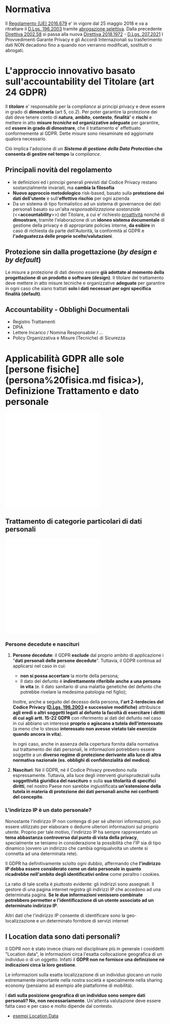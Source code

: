# Normativa
Il [Regolamento (UE) 2016.679](Regolamento%20(UE)%202016.679) e' in vigore dal 25 maggio 2018 e va a ritrattare il [D.Lgs. 196.2003](D.Lgs.%20196.2003) tramite [abrogazione selettiva](abrogazione%20selettiva.md).
Dalla precedente [Direttiva 2002.58](Direttiva%202002.58.md) si passa alla nuova [Direttiva 2018.1972](Direttiva%202018.1972.md) - [D.Lgs. 207.2021](D.Lgs.%20207.2021)
I Provvedimenti Garante Privacy e gli Accordi Internazionali su trasferimento dati NON decadono fino a quando non verranno modificati, sostituiti o abrogati.

# L'approccio innovativo basato sull'accountability del Titolare (art 24 GDPR)
Il **_titolare_** e' responsabile per la _compliance_ ai principi privacy e deve essere in grado di **dimostrarla** (art 5, co.2). Per poter garantire la protezione dei dati deve tenere conto di **natura**, **ambito**, **contesto**, **finalità'** e **rischi** e mettere in atto **misure _tecniche_ ed organizzative adeguate** per garantire, ed **essere in grado di dimostrare**, che il trattamento e' effettuato conformemente al GDPR. Dette misure sono riesaminate ed aggiornate qualora necessario.

Ciò implica l'adozione di un **_Sistema di gestione della Data Protection_ che consenta di gestire nel tempo** la _compliance_.

## Principali novità del regolamento
- le definizioni ed i principi generali previsti dal Codice Privacy restano sostanzialmente invariati, ma **cambia la filosofia**
- **Nuovo approccio metodologico** risk-based, basato sulla **protezione dei dati dell'utente** e sull'**effettivo rischio** per ogni azienda
- Da un sistema di tipo formalistico ad un sistema di governance dei dati personali basato su un'alta _responsabilizzazione sostanziale_ (\<\<**accountability**>>)  del Titolare, a cui e' richiesto [proattività](proattivit%C3%A0.md) nonché di **dimostrare**, tramite l'elaborazione di un **idoneo sistema documentale** di gestione della privacy e di appropriate policies interne, **da esibire** in caso di richiesta da parte dell'Autorità, la conformità al GDPR e **l'adeguatezza delle proprie scelte/valutazioni**.

## Protezione sin dalla progettazione (_by design e by default_)

Le misure a protezione di dati devono essere **già adottate al momento della progettazione di un prodotto o software (design)**.
Il titolare del trattamento deve mettere in atto misure tecniche e organizzative **adeguate** per garantire in ogni caso che siano trattati **solo i dati necessari per ogni specifica finalità (default)**.

## Accountability - Obblighi Documentali
- Registro Trattamenti
- DPIA
- Lettere Incarico / Nomina Responsabile / ...
- Policy Organizzativa e Misure (Tecniche) di Sicurezza

# Applicabilità GDPR alle sole [persone fisiche](persona%20fisica.md fisica>), Definizione Trattamento e dato personale

![dato personale](dato%20personale.md)
![trattamento](trattamento.md)
 
## Trattamento di categorie particolari di dati personali
![ex dati sensibili](ex%20dati%20sensibili.md)
![ex dati giudiziari](ex%20dati%20giudiziari.md)

### Persone decedute e nascituri
1. **Persone decedute**: il GDPR **esclude** dal proprio ambito di applicazione i "**dati personali delle persone decedute**". Tuttavia, il GDPR continua ad applicarsi nel caso in cui:
	-  **non si possa accertare** la morte della persona;
	- Il dato del defunto è **indirettamente riferibile anche a una persona in vita** (e. il dato sanitario di una malattia genetiche del defunto che potrebbe rivelare la medesima patologia nel figlio);

	Inoltre, anche a seguito del decesso della persona, **l'art 2-terdecies del Codice Privacy ([D.Lgs. 196.2003](D.Lgs.%20196.2003) e successive modifiche)** attribuisce **agli eredi o altri soggetti legati al defunto la facoltà di esercitare i diritti di cui agli artt. 15-22 GDPR** con riferimento ai dati del defunto nel caso in cui abbiano un interesse **proprio o agiscano a tutela dell'interessato** (a meno che lo stesso **interessato non avesse vietato tale esercizio quando ancora in vita**).

	In  ogni caso, anche in assenza della copertura fornita dalla normativa sul trattamento dei dati personali, le informazioni potrebbero essere soggette a un **diverso regime di protezione derivante alla luce di altra normativa nazionale (es. obblighi di confidenzialità del medico)**.

2. **Nascituri**: Né il GDPR, né il Codice Privacy prevedono nulla espressamente. Tuttavia, alla luce degli interventi giurisprudeziali sulla **soggettività giuridica del nascituro** e sulla **sua titolarità di specifici diritti**, nel nostro Paese non sarebbe ingiustificata **un'estensione della tutela in materia di protezione dei dati personali anche nei confronti del concepito**.

### L'indirizzo IP è un dato personale?
Nonostante l'indirizzo IP non contenga di per sé ulteriori informazioni, può essere utilizzato per elaborare o dedurre ulteriori informazioni sul proprio utente. Proprio per tale motivo, l'indirizzo IP ha sempre rappresentato un **tema abbastanza controverso dal punto di vista della privacy**, specialmente se teniamo in considerazione la possibilità che l'IP sia di tipo dinamico )ovvero un indirizzo che cambia ogniqualvolta un utente si connetta ad una determinata rete).

Il GDPR ha definitivamente sciolto ogni dubbio, affermando che **l'indirizzo IP debba essere considerato come un dato personale in quanto ricadrebbe nell'ambito degli identificativi online** come peraltro i cookies.

La ratio di tale scelta è piuttosto evidente: gli indirizzi sono assegnati. Il gestore di una pagina internet registra gli indirizzi IP che accedono ad una determinata pagina. **Se le due informazioni venissero combinate potrebbero permetter e l'identificazione di un utente associato ad un determinato indirizzo IP**.

Altri dati che l'indirizzo IP consente di identificare sono la geo-localizzazione e un determinato fornitore di servizi internet

## I Location data sono dati personali?
Il GDPR non è stato invece chiaro nel disciplinare più in generale i cosiddetti "Location data", le informazioni circa l'esatta collocazione geografica di un individuo o di un oggetto. Infatti il **GDPR non ne fornisce una definizione né indicazioni circa la loro gestione**.

Le informazioni sulla esatta localizzazione di un individuo giocano un ruolo estremamente importante nella nostra società e specialmente nella sharing economy (pensiamo ad esempio alle piattaforme di mobilità).

I **dati sulla posizione geografica di un individuo sono sempre dati personali? No, non necessariamente**. Un'attenta valutazione deve essere fatta caso e per caso e molto dipende dal contesto.

- [esempi Location Data](esempi%20Location%20Data.md)